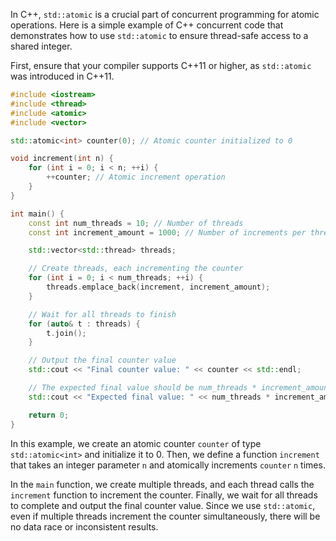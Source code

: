 In C++, `std::atomic` is a crucial part of concurrent programming for atomic operations. Here is a simple example of C++ concurrent code that demonstrates how to use `std::atomic` to ensure thread-safe access to a shared integer.

First, ensure that your compiler supports C++11 or higher, as `std::atomic` was introduced in C++11.


```cpp
#include <iostream>
#include <thread>
#include <atomic>
#include <vector>

std::atomic<int> counter(0); // Atomic counter initialized to 0

void increment(int n) {
    for (int i = 0; i < n; ++i) {
        ++counter; // Atomic increment operation
    }
}

int main() {
    const int num_threads = 10; // Number of threads
    const int increment_amount = 1000; // Number of increments per thread

    std::vector<std::thread> threads;

    // Create threads, each incrementing the counter
    for (int i = 0; i < num_threads; ++i) {
        threads.emplace_back(increment, increment_amount);
    }

    // Wait for all threads to finish
    for (auto& t : threads) {
        t.join();
    }

    // Output the final counter value
    std::cout << "Final counter value: " << counter << std::endl;

    // The expected final value should be num_threads * increment_amount
    std::cout << "Expected final value: " << num_threads * increment_amount << std::endl;

    return 0;
}
```
In this example, we create an atomic counter `counter` of type `std::atomic<int>` and initialize it to 0. Then, we define a function `increment` that takes an integer parameter `n` and atomically increments `counter` `n` times.

In the `main` function, we create multiple threads, and each thread calls the `increment` function to increment the counter. Finally, we wait for all threads to complete and output the final counter value. Since we use `std::atomic`, even if multiple threads increment the counter simultaneously, there will be no data race or inconsistent results.